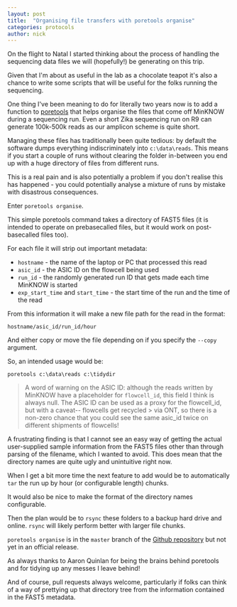 ```yaml
---
layout: post
title:  "Organising file transfers with poretools organise"
categories: protocols
author: nick
---
```


On the flight to Natal I started thinking about the process of handling the sequencing
data files we will (hopefully!) be generating on this trip.

Given that I'm about as useful in the lab as a chocolate teapot it's also a chance to
write some scripts that will be useful for the folks running the sequencing.

One thing I've been meaning to do for literally two years now is to add a function
to <a href="http://poretools.readthedocs.org">poretools</a> that helps organise the
files that come off MinKNOW during a sequencing run. Even a short Zika sequencing run
on R9 can generate 100k-500k reads as our amplicon scheme is quite short.

Managing these files has traditionally been quite tedious: by default the software
dumps everything indiscriminately into ``c:\data\reads``.
This means if you start a couple of runs without clearing the folder in-between
you end up with a huge directory of files from different runs.

This is a real pain and is also potentially a problem if you don't realise this has
happened - you could potentially analyse a mixture of runs by mistake with
disastrous consequences.

Enter ``poretools organise``.

This simple poretools command takes a directory of FAST5 files (it is intended to operate on
prebasecalled files, but it would work on post-basecalled files too).

For each file it will strip out important metadata:

  * ``hostname`` - the name of the laptop or PC that processed this read 
  * ``asic_id`` - the ASIC ID on the flowcell being used
  * ``run_id`` - the randomly generated run ID that gets made each time MinKNOW is started
  * ``exp_start_time`` and ``start_time`` - the start time of the run and the
    time of the read

From this information it will make a new file path for the read in the format:

  ``hostname/asic_id/run_id/hour``

And either copy or move the file depending on if you specify the ``--copy`` argument.

So, an intended usage would be:

  ``poretools c:\data\reads c:\tidydir``

> A word of warning on the ASIC ID: although the reads written by MinKNOW
> have a placeholder for ``flowcell_id``, this field I think is always
> null. The ASIC ID can be used as a proxy for the flowcell_id, but with 
> a caveat-- flowcells get recycled > via ONT, so there is a non-zero chance
> that you could see the same asic_id twice on different shipments of flowcells!

A frustrating finding is that I cannot see an easy way of getting the actual
user-supplied sample information from the FAST5 files other than through
parsing of the filename, which I wanted to avoid. This does mean that the directory
names are quite ugly and unintuitive right now.

When I get a bit more time the next feature to add would be to automatically ``tar``
the run up by hour (or configurable length) chunks.

It would also be nice to make the format of the directory names configurable.

Then the plan would be to ``rsync`` these folders to a backup hard drive and online.
``rsync`` will likely perform better with larger file chunks.

``poretools organise`` is in the ``master`` branch of the
<a href="http://github.com/arq5x/poretools">Github repository</a>
but not yet in an official release.

As always thanks to Aaron Quinlan for being the brains behind poretools and
for tidying up any messes I leave behind!

And of course, pull requests always welcome, particularly if folks can think
of a way of prettying up that directory tree from the information contained in
the FAST5 metadata.















